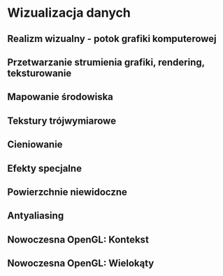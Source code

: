 <h1>Wizualizacja danych</h1>
<h2>Realizm wizualny - potok grafiki komputerowej</h2>
<h2>Przetwarzanie strumienia grafiki, rendering, teksturowanie</h2>
<h2>Mapowanie środowiska</h2>
<h2>Tekstury trójwymiarowe</h2>
<h2>Cieniowanie</h2>
<h2>Efekty specjalne</h2>
<h2>Powierzchnie niewidoczne</h2>
<h2>Antyaliasing</h2>
<h2>Nowoczesna OpenGL: Kontekst</h2>
<h2>Nowoczesna OpenGL: Wielokąty</h2>